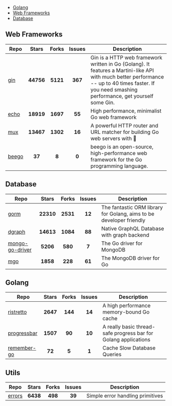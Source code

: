 
- [Golang](#golang)
- [Web Frameworks](#web-frameworks)
- [Database](#database)

## Web Frameworks

| Repo | Stars  | Forks  | Issues | Description |
| ---- | :----: | :----: | :----: | ----------- |
| [gin](https://github.com/gin-gonic/gin) | **44756** | **5121** | **367** | Gin is a HTTP web framework written in Go (Golang). It features a Martini-like API with much better performance -- up to 40 times faster. If you need smashing performance, get yourself some Gin. |
| [echo](https://github.com/labstack/echo) | **18919** | **1697** | **55** | High performance, minimalist Go web framework |
| [mux](https://github.com/gorilla/mux) | **13467** | **1302** | **16** | A powerful HTTP router and URL matcher for building Go web servers with 🦍 |
| [beego](https://github.com/astaxie/beego) | **37** | **8** | **0** | beego is an open-source, high-performance web framework for the Go programming language. |

## Database

| Repo | Stars  | Forks  | Issues | Description |
| ---- | :----: | :----: | :----: | ----------- |
| [gorm](https://github.com/go-gorm/gorm) | **22310** | **2531** | **12** | The fantastic ORM library for Golang, aims to be developer friendly |
| [dgraph](https://github.com/dgraph-io/dgraph) | **14613** | **1084** | **88** | Native GraphQL Database with graph backend |
| [mongo-go-driver](https://github.com/mongodb/mongo-go-driver) | **5206** | **580** | **7** | The Go driver for MongoDB |
| [mgo](https://github.com/globalsign/mgo) | **1858** | **228** | **61** | The MongoDB driver for Go |

## Golang

| Repo | Stars  | Forks  | Issues | Description |
| ---- | :----: | :----: | :----: | ----------- |
| [ristretto](https://github.com/dgraph-io/ristretto) | **2647** | **144** | **14** | A high performance memory-bound Go cache |
| [progressbar](https://github.com/schollz/progressbar) | **1507** | **90** | **10** | A really basic thread-safe progress bar for Golang applications |
| [remember-go](https://github.com/rocketlaunchr/remember-go) | **72** | **5** | **1** | Cache Slow Database Queries |

## Utils

| Repo | Stars  | Forks  | Issues | Description |
| ---- | :----: | :----: | :----: | ----------- |
| [errors](https://github.com/pkg/errors) | **6438** | **498** | **39** | Simple error handling primitives |
